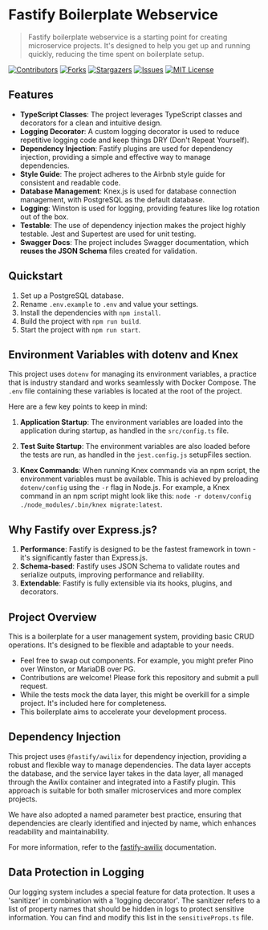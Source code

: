 # Fastify Boilerplate Webservice

> Fastify boilerplate webservice is a starting point for creating microservice projects. It's designed to help you get up and running quickly, reducing the time spent on boilerplate setup.

<!-- PROJECT SHIELDS -->
<!--
*** I'm using markdown "reference style" links for readability.
*** Reference links are enclosed in brackets [ ] instead of parentheses ( ).
*** See the bottom of this document for the declaration of the reference variables
*** for contributors-url, forks-url, etc. This is an optional, concise syntax you may use.
*** https://www.markdownguide.org/basic-syntax/#reference-style-links
-->

[![Contributors][contributors-shield]][contributors-url]
[![Forks][forks-shield]][forks-url]
[![Stargazers][stars-shield]][stars-url]
[![Issues][issues-shield]][issues-url]
[![MIT License][license-shield]][license-url]

## Features

- **TypeScript Classes**: The project leverages TypeScript classes and decorators for a clean and intuitive design.
- **Logging Decorator**: A custom logging decorator is used to reduce repetitive logging code and keep things DRY (Don't Repeat Yourself).
- **Dependency Injection**: Fastify plugins are used for dependency injection, providing a simple and effective way to manage dependencies.
- **Style Guide**: The project adheres to the Airbnb style guide for consistent and readable code.
- **Database Management**: Knex.js is used for database connection management, with PostgreSQL as the default database.
- **Logging**: Winston is used for logging, providing features like log rotation out of the box.
- **Testable**: The use of dependency injection makes the project highly testable. Jest and Supertest are used for unit testing.
- **Swagger Docs**: The project includes Swagger documentation, which **reuses the JSON Schema** files created for validation.

## Quickstart

1. Set up a PostgreSQL database.
2. Rename `.env.example` to `.env` and value your settings.
3. Install the dependencies with `npm install`.
4. Build the project with `npm run build`.
5. Start the project with `npm run start`.

## Environment Variables with dotenv and Knex

This project uses `dotenv` for managing its environment variables, a practice that is industry standard and works seamlessly with Docker Compose. The `.env` file containing these variables is located at the root of the project.

Here are a few key points to keep in mind:

1. **Application Startup**: The environment variables are loaded into the application during startup, as handled in the `src/config.ts` file.

2. **Test Suite Startup**: The environment variables are also loaded before the tests are run, as handled in the `jest.config.js` setupFiles section.

3. **Knex Commands**: When running Knex commands via an npm script, the environment variables must be available. This is achieved by preloading `dotenv/config` using the `-r` flag in Node.js. For example, a Knex command in an npm script might look like this: `node -r dotenv/config ./node_modules/.bin/knex migrate:latest`.

## Why Fastify over Express.js?

1. **Performance**: Fastify is designed to be the fastest framework in town - it's significantly faster than Express.js.
2. **Schema-based**: Fastify uses JSON Schema to validate routes and serialize outputs, improving performance and reliability.
3. **Extendable**: Fastify is fully extensible via its hooks, plugins, and decorators.

## Project Overview

This is a boilerplate for a user management system, providing basic CRUD operations. It's designed to be flexible and adaptable to your needs.

- Feel free to swap out components. For example, you might prefer Pino over Winston, or MariaDB over PG.
- Contributions are welcome! Please fork this repository and submit a pull request.
- While the tests mock the data layer, this might be overkill for a simple project. It's included here for completeness.
- This boilerplate aims to accelerate your development process.

## Dependency Injection

This project uses `@fastify/awilix` for dependency injection, providing a robust and flexible way to manage dependencies. The data layer accepts the database, and the service layer takes in the data layer, all managed through the Awilix container and integrated into a Fastify plugin. This approach is suitable for both smaller microservices and more complex projects.

We have also adopted a named parameter best practice, ensuring that dependencies are clearly identified and injected by name, which enhances readability and maintainability.

For more information, refer to the [fastify-awilix](https://github.com/fastify/fastify-awilix) documentation.

## Data Protection in Logging

Our logging system includes a special feature for data protection. It uses a 'sanitizer' in combination with a 'logging decorator'. The sanitizer refers to a list of property names that should be hidden in logs to protect sensitive information. You can find and modify this list in the `sensitiveProps.ts` file.


<!-- MARKDOWN LINKS & IMAGES -->
<!-- https://www.markdownguide.org/basic-syntax/#reference-style-links -->

[contributors-shield]: https://img.shields.io/github/contributors/DarrenMa/fastify-typescript-boilerplate-simple.svg?style=flat-square&color=green
[contributors-url]: https://github.com/DarrenMa/fastify-typescript-boilerplate-simple/graphs/contributors
[forks-shield]: https://img.shields.io/github/forks/DarrenMa/fastify-typescript-boilerplate-simple?style=flat-square
[forks-url]: https://github.com/DarrenMa/fastify-typescript-boilerplate-simple/network/members
[stars-shield]: https://img.shields.io/github/stars/DarrenMa/fastify-typescript-boilerplate-simple?style=flat-square
[stars-url]: https://github.com/DarrenMa/fastify-typescript-boilerplate-simple/stargazers
[issues-shield]: https://img.shields.io/github/issues/DarrenMa/fastify-typescript-boilerplate-simple?style=flat-square
[issues-url]: https://github.com/DarrenMa/fastify-typescript-boilerplate-simple/issues
[license-shield]: https://img.shields.io/github/license/DarrenMa/fastify-typescript-boilerplate-simple?style=flat-square
[license-url]: https://github.com/DarrenMa/fastify-typescript-boilerplate-simple/blob/master/LICENSE